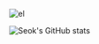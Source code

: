 ![el](https://user-images.githubusercontent.com/69845234/146067226-def918cf-d3e0-4368-8d8f-79193609cc84.jpg)

![Seok's GitHub stats](https://github-readme-stats.vercel.app/api?username=moneyflo&show_icons=true&theme=dark)
